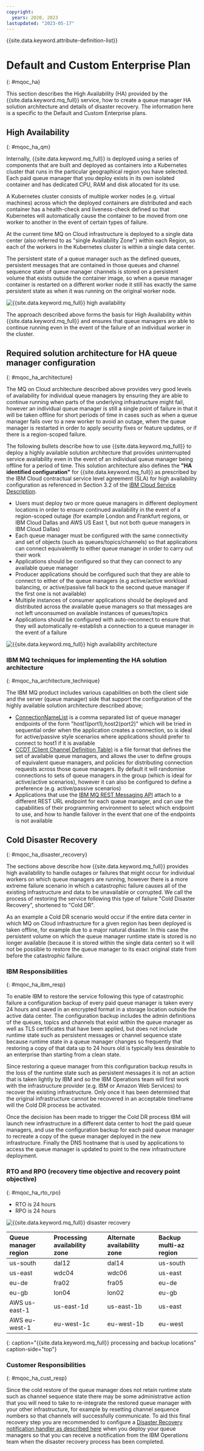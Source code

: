 ```yaml
---
copyright:
  years: 2020, 2023
lastupdated: "2023-05-17"
---
```


{{site.data.keyword.attribute-definition-list}}

# Default and Custom Enterprise Plan
{: #mqoc_ha}

This section describes the High Availability (HA) provided by the {{site.data.keyword.mq_full}} service, how to create a queue manager HA solution architecture and details of disaster recovery.
The information here is a specific to the Default and Custom Enterprise plans.

## High Availability
{: #mqoc_ha_qm}

Internally, {{site.data.keyword.mq_full}} is deployed using a series of components that are built and deployed as containers into a Kubernetes cluster that runs in the particular geographical region you have selected. Each paid queue manager that you deploy exists in its own isolated container and has dedicated CPU, RAM and disk allocated for its use.

A Kubernetes cluster consists of multiple worker nodes (e.g. virtual machines) across which the deployed containers are distributed and each container has a health-check and liveness-check defined so that Kubernetes will automatically cause the container to be moved from one worker to another in the event of certain types of failure.

At the current time MQ on Cloud infrastructure is deployed to a single data center (also referred to as "single Availability Zone") within each Region, so each of the workers in the Kubernetes cluster is within a single data center.

The persistent state of a queue manager such as the defined queues, persistent messages that are contained in those queues and channel sequence state of queue manager channels is stored on a persistent volume that exists outside the container image, so when a queue manager container is restarted on a different worker node it still has exactly the same persistent state as when it was running on the original worker node.

![{{site.data.keyword.mq_full}} high availability](../images/mqoc_ha_qmgr.png)

The approach described above forms the basis for High Availability within {{site.data.keyword.mq_full}} and ensures that queue managers are able to continue running even in the event of the failure of an individual worker in the cluster.

## Required solution architecture for HA queue manager configuration
{: #mqoc_ha_architecture}

The MQ on Cloud architecture described above provides very good levels of availability for individual queue managers by ensuring they are able to continue running when parts of the underlying infrastructure might fail, however an individual queue manager is still a single point of failure in that it will be taken offline for short periods of time in cases such as when a queue manager fails over to a new worker to avoid an outage, when the queue manager is restarted in order to apply security fixes or feature updates, or if there is a region-scoped failure.

The following bullets describe how to use {{site.data.keyword.mq_full}} to deploy a highly available solution architecture that provides uninterrupted service availability even in the event of an individual queue manager being offline for a period of time. This solution architecture also defines the **"HA identified configuration"** for {{site.data.keyword.mq_full}} as prescribed by the IBM Cloud contractual service level agreement (SLA) for high availability configuration as referenced in Section 3.2 of the [IBM Cloud Service Description](https://www-03.ibm.com/software/sla/sladb.nsf/sla/bm).

- Users must deploy two or more queue managers in different deployment locations in order to ensure continued availability in the event of a region-scoped outage (for example London and Frankfurt regions, or IBM Cloud Dallas and AWS US East 1, but not both queue managers in IBM Cloud Dallas)
- Each queue manager must be configured with the same connectivity and set of objects (such as queues/topics/channels) so that applications can connect equivalently to either queue manager in order to carry out their work
- Applications should be configured so that they can connect to any available queue manager
- Producer applications should be configured such that they are able to connect to either of the queue managers (e.g active/active workload balancing, or active/passive fall back to the second queue manager if the first one is not available)
- Multiple instances of consumer applications should be deployed and distributed across the available queue managers so that messages are not left unconsumed on available instances of queues/topics
- Applications should be configured with auto-reconnect to ensure that they will automatically re-establish a connection to a queue manager in the event of a failure

![{{site.data.keyword.mq_full}} high availability architecture](../images/mqoc_ha_architecture.png)

### IBM MQ techniques for implementing the HA solution architecture
{: #mqoc_ha_architecture_technique}

The IBM MQ product includes various capabilities on both the client side and the server (queue manager) side that support the configuration of the highly available solution architecture described above;

- [ConnectionNameList](https://www.ibm.com/support/knowledgecenter/SSFKSJ_9.1.0/com.ibm.mq.dev.doc/q119450_.htm) is a comma separated list of queue manager endpoints of the form "host1(port1),host2(port2)" which will be tried in sequential order when the application creates a connection, so is ideal for active/passive style scenarios where applications should prefer to connect to host1 if it is available
- [CCDT (Client Channel Definition Table)](https://www.ibm.com/support/knowledgecenter/SSFKSJ_9.1.0/com.ibm.mq.dev.doc/q032510_.htm) is a file format that defines the set of available queue managers, and allows the user to define groups of equivalent queue managers, and policies for distributing connection requests across those queue managers. By default it will randomise connections to sets of queue managers in the group (which is ideal for active/active scenarios), however it can also be configured to define a preference (e.g. active/passive scenarios)
- Applications that use the [IBM MQ REST Messaging API](https://cloud.ibm.com/docs/services/mqcloud?topic=mqcloud-mqoc_qm_rest_api) attach to a different REST URL endpoint for each queue manager, and can use the capabilities of their programming environment to select which endpoint to use, and how to handle failover in the event that one of the endpoints is not available

## Cold Disaster Recovery
{: #mqoc_ha_disaster_recovery}

The sections above describe how {{site.data.keyword.mq_full}} provides high availability to handle outages or failures that might occur for individual workers on which queue managers are running, however there is a more extreme failure scenario in which a catastrophic failure causes all of the existing infrastructure and data to be unavailable or corrupted. We call the process of restoring the service following this type of failure "Cold Disaster Recovery", shortened to "Cold DR".

As an example a Cold DR scenario would occur if the entire data center in which MQ on Cloud infrastructure for a given region has been deployed is taken offline, for example due to a major natural disaster. In this case the persistent volume on which the queue manager runtime state is stored is no longer available (because it is stored within the single data center) so it will not be possible to restore the queue manager to its exact original state from before the catastrophic failure.

### IBM Responsibilities
{: #mqoc_ha_ibm_resp}

To enable IBM to restore the service following this type of catastrophic failure a configuration backup of every paid queue manager is taken every 24 hours and saved in an encrypted format in a storage location outside the active data center. The configuration backup includes the admin definitions of the queues, topics and channels that exist within the queue manager as well as TLS certificates that have been applied, but does not include runtime state such as persistent messages or channel sequence state because runtime state in a queue manager changes so frequently that restoring a copy of that data up to 24 hours old is typically less desirable to an enterprise than starting from a clean state.

Since restoring a queue manager from this configuration backup results in the loss of the runtime state such as persistent messages it is not an action that is taken lightly by IBM and so the IBM Operations team will first work with the infrastructure provider (e.g. IBM or Amazon Web Services) to recover the existing infrastructure. Only once it has been determined that the original infrastructure cannot be recovered in an acceptable timeframe will the Cold DR process be activated.

Once the decision has been made to trigger the Cold DR process IBM will launch new infrastructure in a different data center to host the paid queue managers, and use the configuration backup for each paid queue manager to recreate a copy of the queue manager deployed in the new infrastructure. Finally the DNS hostname that is used by applications to access the queue manager is updated to point to the new infrastructure deployment.

### RTO and RPO (recovery time objective and recovery point objective)
{: #mqoc_ha_rto_rpo}

- RTO is 24 hours
- RPO is 24 hours

![{{site.data.keyword.mq_full}} disaster recovery](../images/mqoc_ha_dr.png)

| Queue manager region | Processing availability zone | Alternate availability zone | Backup multi-az region |
|:-------              |:------------                 |:------------                |:------------           |
| us-south             | dal12                        | dal14                       | us-south               |
| us-east              | wdc04                        | wdc06                       | us-east                |
| eu-de                | fra02                        | fra05                       | eu-de                  |
| eu-gb                | lon04                        | lon02                       | eu-gb                  |
| AWS us-east-1        | us-east-1d                   | us-east-1b                  | us-east                |
| AWS eu-west-1        | eu-west-1c                   | eu-west-1b                  | eu-west                |
{: caption="{{site.data.keyword.mq_full}} processing and backup locations" caption-side="top"}

### Customer Responsibilities
{: #mqoc_ha_cust_resp}

Since the cold restore of the queue manager does not retain runtime state such as channel sequence state there may be some administrative action that you will need to take to re-integrate the restored queue manager with your other infrastructure, for example by resetting channel sequence numbers so that channels will successfully communicate. To aid this final recovery step you are recommended to configure a [Disaster Recovery notification handler as described here](/docs/services/mqcloud?topic=mqcloud-mqoc_dr_notifications) when you deploy your queue managers so that you can receive a notification from the IBM Operations team when the disaster recovery process has been completed.
